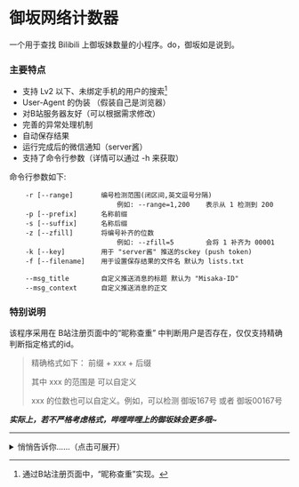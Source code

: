 # 御坂网络计数器

一个用于查找 Bilibili 上御坂妹数量的小程序。do，御坂如是说到。

### 主要特点

- 支持 Lv2 以下、未绑定手机的用户的搜索[^1]
- User-Agent 的伪装 （假装自己是浏览器）
- 对B站服务器友好（可以根据需求修改）
- 完善的异常处理机制
- 自动保存结果
- 运行完成后的微信通知（server酱）
- 支持了命令行参数（详情可以通过 -h 来获取）

命令行参数如下:
```text
    -r [--range]       编号检测范围(闭区间,英文逗号分隔) 
                           例如: --range=1,200    表示从 1 检测到 200
    -p [--prefix]      名称前缀
    -s [--suffix]      名称后缀
    -z [--zfill]       将编号补齐的位数
                           例如: --zfill=5        会将 1 补齐为 00001
    -k [--key]         用于 "server酱" 推送的sckey (push token)
    -f [--filename]    用于设置保存结果的文件名 默认为 lists.txt
    
    --msg_title        自定义推送消息的标题 默认为 "Misaka-ID"
    --msg_context      自定义推送消息的正文
```

[^1]: 通过B站注册页面中，“昵称查重”实现。

### 特别说明

该程序采用在 B站注册页面中的“昵称查重” 中判断用户是否存在，仅仅支持精确判断指定格式的id。

> 精确格式如下：
> 前缀 + xxx + 后缀
> 
> 其中 xxx 的范围是 可以自定义
>
> xxx 的位数也可以自定义。例如，可以检测 御坂167号 或者 御坂00167号

***实际上，若不严格考虑格式，哔哩哔哩上的御坂妹会更多哦~***

---

<details>
<summary>悄悄告诉你……（点击可展开）</summary>
<br>
0~20000号标准格式的御坂妹 7207 个.（2020.07.16）
<br>
编号前补"0"的御坂妹结果如下（2020.07.17）:
<ul>
<li>补为5位数的有 690 只（形如"御坂00123号"）</li>
<li>补为4位数的有 124 只（形如"御坂0123号"）</li>
<li>补为3位数的有 20 只（形如"御坂012号"）</li>
<li>补为2位数的有 9 只（形如"御坂01号"）</li>
</ul>
<br>
<b>上述御坂总计 8050 只，实际数量会更多一些</b>
<br><br>
<del>另外据其他小伙伴统计，<u>各种形式的御坂大约共有 10361+.（2020.04.19）</u></del>
<br><br>
do，御坂经过一番仔细搜索后开心地说道
</details> 

